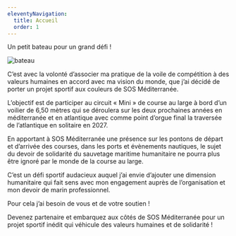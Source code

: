 ```yaml
---
eleventyNavigation:
  title: Accueil
  order: 1
---
```


Un petit bateau pour un grand défi !

![bateau](/images/entrainement.jpg)

C’est avec la volonté d’associer ma pratique de la voile de compétition à des valeurs humaines en
accord avec ma vision du monde, que j’ai décidé de porter un projet sportif aux couleurs de SOS
Méditerranée.

L’objectif est de participer au circuit « Mini » de course au large à bord d’un voilier de 6,50 mètres
qui se déroulera sur les deux prochaines années en méditerranée et en atlantique avec comme
point d’orgue final la traversée de l’atlantique en solitaire en 2027.

En apportant à SOS Méditerranée une présence sur les pontons de départ et d’arrivée des
courses, dans les ports et évènements nautiques, le sujet du devoir de solidarité du sauvetage
maritime humanitaire ne pourra plus être ignoré par le monde de la course au large.

C’est un défi sportif audacieux auquel j’ai envie d’ajouter une dimension humanitaire qui fait sens
avec mon engagement auprès de l’organisation et mon devoir de marin professionnel.

Pour cela j’ai besoin de vous et de votre soutien !

Devenez partenaire et embarquez aux côtés de SOS Méditerranée pour un projet sportif inédit qui
véhicule des valeurs humaines et de solidarité !
